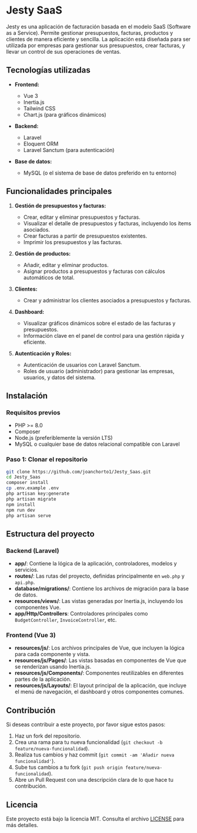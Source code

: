 # Jesty SaaS

Jesty es una aplicación de facturación basada en el modelo SaaS (Software as a Service). Permite gestionar presupuestos, facturas, productos y clientes de manera eficiente y sencilla. La aplicación está diseñada para ser utilizada por empresas para gestionar sus presupuestos, crear facturas, y llevar un control de sus operaciones de ventas.

## Tecnologías utilizadas

- **Frontend:**
    - Vue 3
    - Inertia.js
    - Tailwind CSS
    - Chart.js (para gráficos dinámicos)

- **Backend:**
    - Laravel
    - Eloquent ORM
    - Laravel Sanctum (para autenticación)

- **Base de datos:**
    - MySQL (o el sistema de base de datos preferido en tu entorno)

## Funcionalidades principales

1. **Gestión de presupuestos y facturas:**
    - Crear, editar y eliminar presupuestos y facturas.
    - Visualizar el detalle de presupuestos y facturas, incluyendo los ítems asociados.
    - Crear facturas a partir de presupuestos existentes.
    - Imprimir los presupuestos y las facturas.

2. **Gestión de productos:**
    - Añadir, editar y eliminar productos.
    - Asignar productos a presupuestos y facturas con cálculos automáticos de total.

3. **Clientes:**
    - Crear y administrar los clientes asociados a presupuestos y facturas.

4. **Dashboard:**
    - Visualizar gráficos dinámicos sobre el estado de las facturas y presupuestos.
    - Información clave en el panel de control para una gestión rápida y eficiente.

5. **Autenticación y Roles:**
    - Autenticación de usuarios con Laravel Sanctum.
    - Roles de usuario (administrador) para gestionar las empresas, usuarios, y datos del sistema.

## Instalación

### Requisitos previos

- PHP >= 8.0
- Composer
- Node.js (preferiblemente la versión LTS)
- MySQL o cualquier base de datos relacional compatible con Laravel

### Paso 1: Clonar el repositorio

```bash
git clone https://github.com/joanchorto1/Jesty_Saas.git
cd Jesty_Saas
composer install
cp .env.example .env
php artisan key:generate
php artisan migrate
npm install
npm run dev
php artisan serve

```

## Estructura del proyecto

### Backend (Laravel)

- **app/**: Contiene la lógica de la aplicación, controladores, modelos y servicios.
- **routes/**: Las rutas del proyecto, definidas principalmente en `web.php` y `api.php`.
- **database/migrations/**: Contiene los archivos de migración para la base de datos.
- **resources/views/**: Las vistas generadas por Inertia.js, incluyendo los componentes Vue.
- **app/Http/Controllers**: Controladores principales como `BudgetController`, `InvoiceController`, etc.

### Frontend (Vue 3)

- **resources/js/**: Los archivos principales de Vue, que incluyen la lógica para cada componente y vista.
- **resources/js/Pages/**: Las vistas basadas en componentes de Vue que se renderizan usando Inertia.js.
- **resources/js/Components/**: Componentes reutilizables en diferentes partes de la aplicación.
- **resources/js/Layouts/**: El layout principal de la aplicación, que incluye el menú de navegación, el dashboard y otros componentes comunes.

## Contribución

Si deseas contribuir a este proyecto, por favor sigue estos pasos:

1. Haz un fork del repositorio.
2. Crea una rama para tu nueva funcionalidad (`git checkout -b feature/nueva-funcionalidad`).
3. Realiza tus cambios y haz commit (`git commit -am 'Añadir nueva funcionalidad'`).
4. Sube tus cambios a tu fork (`git push origin feature/nueva-funcionalidad`).
5. Abre un Pull Request con una descripción clara de lo que hace tu contribución.

## Licencia

Este proyecto está bajo la licencia MIT. Consulta el archivo [LICENSE](LICENSE) para más detalles.
 
